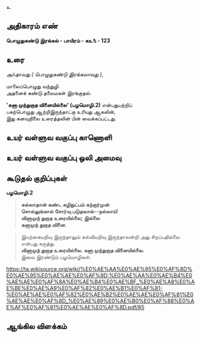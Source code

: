 உ


## அதிகாரம் எண்

**பொழுதுகண்டு இரங்கல் - பாயிரம் - கஉ௩ - 123**

## உரை

அஃதாவது _( பொழுதுகண்டு இரங்கலாவது )_,  

மாலைப்பொழுது வந்துழி    
அதனைக் கண்டு தலைமகள் இரங்குதல்.  

**'கனா முந்துறாத வினையில்லை' (பழமொழி.2)** என்பதுபற்றிப்   
பகற்பொழுது ஆற்றிஇருந்தாட்கு உரியது ஆகலின்,  
இது கனவுநிலை உரைத்தலின் பின் வைக்கப்பட்டது.  

## உயர் வள்ளுவ வகுப்பு காணொளி


## உயர் வள்ளுவ வகுப்பு ஒலி அமைவு 


## கூடுதல் குறிப்புகள்

**பழமொழி.2**
>**கல்லாதான் கண்ட கழிநுட்பம் கற்றார்முன்   
>சொல்லுங்கால் சோர்வு படுதலால்--நல்லாய்!   
>வினாமுந் துறாத உரையில்லை; இல்லை   
>கனாமுந் துறாத வினை.**    

>இயற்கையறிவு இருந்தாலும் கல்வியறிவு இருந்தாலன்றி அது சிறப்பதில்லை என்பது கருத்து.   
>**வினாமுந் துறாத உரையில்லை. கனா முந்துறாத வினையில்லை.**   
>இவை இரண்டும் பழமொழிகள்.

https://ta.wikisource.org/wiki/%E0%AE%AA%E0%AE%95%E0%AF%8D%E0%AE%95%E0%AE%AE%E0%AF%8D:%E0%AE%AA%E0%AE%B4%E0%AE%AE%E0%AF%8A%E0%AE%B4%E0%AE%BF_%E0%AE%A8%E0%AE%BE%E0%AE%A9%E0%AF%82%E0%AE%B1%E0%AF%81-%E0%AE%AE%E0%AF%82%E0%AE%B2%E0%AE%AE%E0%AF%81%E0%AE%AE%E0%AF%8D_%E0%AE%89%E0%AE%B0%E0%AF%88%E0%AE%AF%E0%AF%81%E0%AE%AE%E0%AF%8D.pdf/85

## ஆங்கில விளக்கம்

